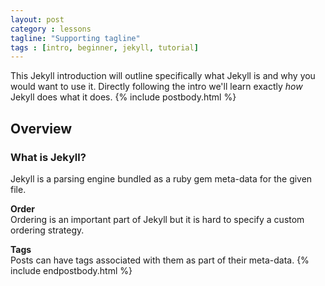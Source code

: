 ```yaml
---
layout: post
category : lessons
tagline: "Supporting tagline"
tags : [intro, beginner, jekyll, tutorial]
---
```


This Jekyll introduction will outline specifically  what Jekyll is and why you would want to use it.
Directly following the intro we'll learn exactly _how_ Jekyll does what it does.
{% include postbody.html %}
## Overview 

### What is Jekyll?

Jekyll is a parsing engine bundled as a ruby gem meta-data for the given file.

**Order**  
Ordering is an important part of Jekyll but it is hard to specify a custom ordering strategy.

**Tags**   
Posts can have tags associated with them as part of their meta-data.
{% include endpostbody.html %}